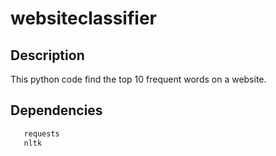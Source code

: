 # websiteclassifier

## Description
This python code find the top 10 frequent words on a website.

## Dependencies

```python 3+
   requests
   nltk
```
